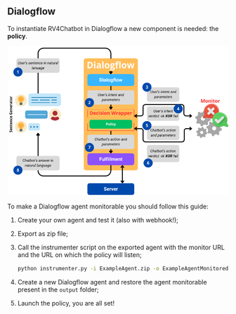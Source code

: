 ## Dialogflow

To instantiate RV4Chatbot in Dialogflow a new component is needed: the **policy**.

![Dialogflo Architecture](../.images/DialogflowArchitecture.png)

To make a Dialogflow agent monitorable you should follow this guide:

1. Create your own agent and test it (also with webhook!);

2. Export as zip file;

3. Call the instrumenter script on the exported agent with the monitor URL and the URL on which the policy will listen;
   ```bash
   python instrumenter.py -i ExampleAgent.zip -o ExampleAgentMonitored.zip -url POLICY_URL -murl MONITOR_URL -level N
   ```

4. Create a new Dialogflow agent and restore the agent monitorable present in the `output` folder;

5. Launch the policy, you are all set!

